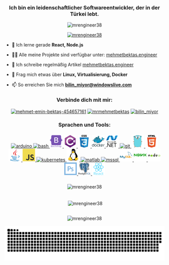 <h3 align="center">Ich bin ein leidenschaftlicher Softwareentwickler, der in der Türkei lebt.</h3>

<p align="center"> <img src="https://komarev.com/ghpvc/?username=mrengineer38&label=Profile%20views&color=0e75b6&style=flat" alt="mrengineer38" /> </p>

<p align="center"> <a href="https://github.com/ryo-ma/github-profile-trophy"><img src="https://github-profile-trophy.vercel.app/?username=mrengineer38" alt="mrengineer38" /></a> </p>

- 🌱 Ich lerne gerade **React, Node.js**

- 👨‍💻 Alle meine Projekte sind verfügbar unter: [mehmetbektas.engineer](mehmetbektas.engineer)

- 📝 Ich schreibe regelmäßig Artikel [mehmetbektas.engineer](mehmetbektas.engineer)

- 💬 Frag mich etwas über **Linux, Virtualisierung, Docker**

- 📫 So erreichen Sie mich **bilin_miyor@windowslive.com**

<h3 align="center">Verbinde dich mit mir:</h3>
<p align="center">
<a href="https://linkedin.com/in/mehmet-emin-bektaş-454657161" target="blank"><img align="center" src="https://raw.githubusercontent.com/rahuldkjain/github-profile-readme-generator/master/src/images/icons/Social/linked-in-alt.svg" alt="mehmet-emin-bektaş-454657161" height="30" width="40" /></a>
<a href="https://instagram.com/mrmehmetbektas" target="blank"><img align="center" src="https://raw.githubusercontent.com/rahuldkjain/github-profile-readme-generator/master/src/images/icons/Social/instagram.svg" alt="mrmehmetbektas" height="30" width="40" /></a>
<a href="https://www.hackerrank.com/bilin_miyor" target="blank"><img align="center" src="https://raw.githubusercontent.com/rahuldkjain/github-profile-readme-generator/master/src/images/icons/Social/hackerrank.svg" alt="bilin_miyor" height="30" width="40" /></a>
</p>

<h3 align="center" style="text-align:center">Sprachen und Tools:</h3>
<p align="center" style="text-align:center;padding:5px;margin:5px;"> <a href="https://www.arduino.cc/" target="_blank" rel="noreferrer"> <img src="https://cdn.worldvectorlogo.com/logos/arduino-1.svg" alt="arduino" width="40" height="40"/> </a> <a href="https://www.gnu.org/software/bash/" target="_blank" rel="noreferrer"> <img src="https://www.vectorlogo.zone/logos/gnu_bash/gnu_bash-icon.svg" alt="bash" width="40" height="40"/> </a> <a href="https://getbootstrap.com" target="_blank" rel="noreferrer"> <img src="https://raw.githubusercontent.com/devicons/devicon/master/icons/bootstrap/bootstrap-plain-wordmark.svg" alt="bootstrap" width="40" height="40"/> </a> <a href="https://www.w3schools.com/cs/" target="_blank" rel="noreferrer"> <img src="https://raw.githubusercontent.com/devicons/devicon/master/icons/csharp/csharp-original.svg" alt="csharp" width="40" height="40"/> </a> <a href="https://www.w3schools.com/css/" target="_blank" rel="noreferrer"> <img src="https://raw.githubusercontent.com/devicons/devicon/master/icons/css3/css3-original-wordmark.svg" alt="css3" width="40" height="40"/> </a> <a href="https://www.docker.com/" target="_blank" rel="noreferrer"> <img src="https://raw.githubusercontent.com/devicons/devicon/master/icons/docker/docker-original-wordmark.svg" alt="docker" width="40" height="40"/> </a> <a href="https://dotnet.microsoft.com/" target="_blank" rel="noreferrer"> <img src="https://raw.githubusercontent.com/devicons/devicon/master/icons/dot-net/dot-net-original-wordmark.svg" alt="dotnet" width="40" height="40"/> </a> <a href="https://git-scm.com/" target="_blank" rel="noreferrer"> <img src="https://www.vectorlogo.zone/logos/git-scm/git-scm-icon.svg" alt="git" width="40" height="40"/> </a> <a href="https://golang.org" target="_blank" rel="noreferrer"> <img src="https://raw.githubusercontent.com/devicons/devicon/master/icons/go/go-original.svg" alt="go" width="40" height="40"/> </a> <a href="https://www.w3.org/html/" target="_blank" rel="noreferrer"> <img src="https://raw.githubusercontent.com/devicons/devicon/master/icons/html5/html5-original-wordmark.svg" alt="html5" width="40" height="40"/> </a> <a href="https://www.java.com" target="_blank" rel="noreferrer"> <img src="https://raw.githubusercontent.com/devicons/devicon/master/icons/java/java-original.svg" alt="java" width="40" height="40"/> </a> <a href="https://developer.mozilla.org/en-US/docs/Web/JavaScript" target="_blank" rel="noreferrer"> <img src="https://raw.githubusercontent.com/devicons/devicon/master/icons/javascript/javascript-original.svg" alt="javascript" width="40" height="40"/> </a> <a href="https://kubernetes.io" target="_blank" rel="noreferrer"> <img src="https://www.vectorlogo.zone/logos/kubernetes/kubernetes-icon.svg" alt="kubernetes" width="40" height="40"/> </a> <a href="https://www.linux.org/" target="_blank" rel="noreferrer"> <img src="https://raw.githubusercontent.com/devicons/devicon/master/icons/linux/linux-original.svg" alt="linux" width="40" height="40"/> </a> <a href="https://www.mathworks.com/" target="_blank" rel="noreferrer"> <img src="https://upload.wikimedia.org/wikipedia/commons/2/21/Matlab_Logo.png" alt="matlab" width="40" height="40"/> </a> <a href="https://www.microsoft.com/en-us/sql-server" target="_blank" rel="noreferrer"> <img src="https://www.svgrepo.com/show/303229/microsoft-sql-server-logo.svg" alt="mssql" width="40" height="40"/> </a> <a href="https://www.mysql.com/" target="_blank" rel="noreferrer"> <img src="https://raw.githubusercontent.com/devicons/devicon/master/icons/mysql/mysql-original-wordmark.svg" alt="mysql" width="40" height="40"/> </a> <a href="https://www.nginx.com" target="_blank" rel="noreferrer"> <img src="https://raw.githubusercontent.com/devicons/devicon/master/icons/nginx/nginx-original.svg" alt="nginx" width="40" height="40"/> </a> <a href="https://nodejs.org" target="_blank" rel="noreferrer"> <img src="https://raw.githubusercontent.com/devicons/devicon/master/icons/nodejs/nodejs-original-wordmark.svg" alt="nodejs" width="40" height="40"/> </a> <a href="https://www.photoshop.com/en" target="_blank" rel="noreferrer"> <img src="https://raw.githubusercontent.com/devicons/devicon/master/icons/photoshop/photoshop-line.svg" alt="photoshop" width="40" height="40"/> </a> <a href="https://www.postgresql.org" target="_blank" rel="noreferrer"> <img src="https://raw.githubusercontent.com/devicons/devicon/master/icons/postgresql/postgresql-original-wordmark.svg" alt="postgresql" width="40" height="40"/> </a> <a href="https://reactjs.org/" target="_blank" rel="noreferrer"> <img src="https://raw.githubusercontent.com/devicons/devicon/master/icons/react/react-original-wordmark.svg" alt="react" width="40" height="40"/> </a> </p>

<p style="text-align:center;padding:5px;margin:5px;"><img align="center" style="text-align:center;padding:5px;margin:5px" src="https://github-readme-stats.vercel.app/api/top-langs?username=mrengineer38&show_icons=true&locale=en&layout=compact" alt="mrengineer38" /></p>

<p style="text-align:center;padding:5px;margin:5px;">&nbsp;<img align="center" style="text-align:center; border-radius=30px 20px 30px 20px;padding:5px;margin:5px"src="https://github-readme-stats.vercel.app/api?username=mrengineer38&show_icons=true&locale=en" alt="mrengineer38" /></p>

<p style="text-align:center;padding:5px;margin:5px;"><img align="center" style="text-align:center;border-radius=15px 50px:margin:5px;padding:5px" src="https://github-readme-streak-stats.herokuapp.com/?user=mrengineer38&" alt="mrengineer38" /></p>


<img src="https://github.com/mrengineer38/mrengineer38/blob/main/github-user-contribution.svg" alt="Snake animation" style="max-width: 100%;">
